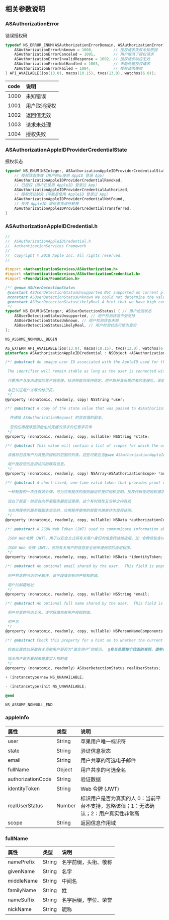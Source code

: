 ## 相关参数说明

### ASAuthorizationError

错误授权码

```objective-c
typedef NS_ERROR_ENUM(ASAuthorizationErrorDomain, ASAuthorizationError) {
    ASAuthorizationErrorUnknown = 1000,         // 授权请求失败未知原因
    ASAuthorizationErrorCanceled = 1001,        // 用户取消了授权请求
    ASAuthorizationErrorInvalidResponse = 1002, // 授权请求响应无效
    ASAuthorizationErrorNotHandled = 1003,      // 未能处理授权请求
    ASAuthorizationErrorFailed = 1004,          // 授权请求失败
} API_AVAILABLE(ios(13.0), macos(10.15), tvos(13.0), watchos(6.0));
```

| code | 说明         |
| :--- | :----------- |
| 1000 | 未知错误     |
| 1001 | 用户取消授权 |
| 1002 | 返回值无效   |
| 1003 | 请求未处理   |
| 1004 | 授权失败     |

### ASAuthorizationAppleIDProviderCredentialState

授权状态

```objective-c
typedef NS_ENUM(NSInteger, ASAuthorizationAppleIDProviderCredentialState) {
    // 授权状态失效（用户停止使用 AppID 登录 App）
    ASAuthorizationAppleIDProviderCredentialRevoked,
    // 已授权（用户已使用 AppleID 登录过 App）
    ASAuthorizationAppleIDProviderCredentialAuthorized, 
    // 授权凭证缺失（可能是使用 AppleID 登录过 App）
    ASAuthorizationAppleIDProviderCredentialNotFound,
    // 授权 AppleID 提供者凭证已转移
    ASAuthorizationAppleIDProviderCredentialTransferred,
}
```



### ASAuthorizationAppleIDCredential.h

```objective-c
//
//  ASAuthorizationAppleIDCredential.h
//  AuthenticationServices Framework
//
//  Copyright © 2018 Apple Inc. All rights reserved.
//

#import <AuthenticationServices/ASAuthorization.h>
#import <AuthenticationServices/ASAuthorizationCredential.h>
#import <Foundation/Foundation.h>

/*! @enum ASUserDetectionStatus
 @constant ASUserDetectionStatusUnsupported Not supported on current platform, ignore the value
 @constant ASUserDetectionStatusUnknown We could not determine the value.  New users in the ecosystem will get this value as well, so you should not blacklist but instead treat these users as any new user through standard email sign up flows
 @constant ASUserDetectionStatusLikelyReal A hint that we have high confidence that the user is real.
 */
typedef NS_ENUM(NSInteger, ASUserDetectionStatus) { // 用户检测状态
    ASUserDetectionStatusUnsupported, // 用户检测状态不受支持
    ASUserDetectionStatusUnknown, // 用户检测状态未知
    ASUserDetectionStatusLikelyReal, // 用户检测状态可能为真实
};

NS_ASSUME_NONNULL_BEGIN

AS_EXTERN API_AVAILABLE(ios(13.0), macos(10.15), tvos(13.0), watchos(6.0))
@interface ASAuthorizationAppleIDCredential : NSObject <ASAuthorizationCredential>

/*! @abstract An opaque user ID associated with the AppleID used for the sign in. This identifier will be stable across the 'developer team', it can later be used as an input to @see ASAuthorizationRequest to request user contact information.

 The identifier will remain stable as long as the user is connected with the requesting client.  The value may change upon user disconnecting from the identity provider.
 
 只要用户与发出请求的客户端连接，标识符就将保持稳定。用户断开身份提供者的连接后，该值可能会更改。
 
 与已认证用户关联的标识符。
 */
@property (nonatomic, readonly, copy) NSString *user;

/*! @abstract A copy of the state value that was passed to ASAuthorizationRequest.

  传递给 ASAuthorizationRequest 的状态值的副本。
 
  您的应用程序提供给生成凭据的请求的任意字符串
 */
@property (nonatomic, readonly, copy, nullable) NSString *state;

/*! @abstract This value will contain a list of scopes for which the user provided authorization.  These may contain a subset of the requested scopes on @see ASAuthorizationAppleIDRequest.  The application should query this value to identify which scopes were returned as it maybe different from ones requested.

 该值将包含用户为其提供授权的范围的列表。这些可能包含@see ASAuthorizationAppleIDRequest 上请求的范围的子集。应用程序应查询该值以标识返回的范围，因为它可能与请求的范围不同。
 
 用户授权您的应用访问的联系信息。
 */
@property (nonatomic, readonly, copy) NSArray<ASAuthorizationScope> *authorizedScopes;

/*! @abstract A short-lived, one-time valid token that provides proof of authorization to the server component of the app. The authorization code is bound to the specific transaction using the state attribute passed in the authorization request. The server component of the app can validate the code using Apple’s identity service endpoint provided for this purpose.

 一种短暂的一次性有效令牌，可为应用程序的服务器组件提供授权证明。授权代码使用授权请求中传递的 state 属性绑定到特定事务。该应用程序的服务器组件可以使用为此目的提供的 Apple 身份服务端点来验证代码。
 
 说白了就是：给后台向苹果服务器验证使用，这个有时效性五分钟之内有效
 
 与应用程序的服务器副本交互时，应用程序使用的短暂令牌来作为授权证明。
 */
@property (nonatomic, readonly, copy, nullable) NSData *authorizationCode;

/*! @abstract A JSON Web Token (JWT) used to communicate information about the identity of the user in a secure way to the app. The ID token will contain the following information: Issuer Identifier, Subject Identifier, Audience, Expiry Time and Issuance Time signed by Apple's identity service.

 JSON Web令牌（JWT），用于以安全方式将有关用户身份的信息传达给应用。ID 令牌将包含以下信息：由 Apple 身份服务签名的发行者标识符，主题标识符，受众，有效期和发行时间。
 
 JSON Web 令牌（JWT），可将有关用户的信息安全地传递到您的应用程序。
 */
@property (nonatomic, readonly, copy, nullable) NSData *identityToken;

/*! @abstract An optional email shared by the user.  This field is populated with a value that the user authorized.
 
 用户共享的可选电子邮件。该字段填充有用户授权的值。
 
 用户的邮箱地址
 */
@property (nonatomic, readonly, copy, nullable) NSString *email;

/*! @abstract An optional full name shared by the user.  This field is populated with a value that the user authorized.

 用户共享的可选全名。该字段填充有用户授权的值。

 用户名
 */
@property (nonatomic, readonly, copy, nullable) NSPersonNameComponents *fullName;

/*! @abstract Check this property for a hint as to whether the current user is a "real user".  @see ASUserDetectionStatus for guidelines on handling each status

 检查此属性以获取有关当前用户是否为“真实用户”的提示。 @有关处理每个状态的准则，请参见YHASUserDetectionStatus
 
 指示用户是否看起来是真实人物的值
 */
@property (nonatomic, readonly) ASUserDetectionStatus realUserStatus;

+ (instancetype)new NS_UNAVAILABLE;

- (instancetype)init NS_UNAVAILABLE;

@end

NS_ASSUME_NONNULL_END
```

### appleInfo

| 属性              | 类型   | 说明                                                         |
| :---------------- | :----- | :----------------------------------------------------------- |
| user              | String | 苹果用户唯一标识符                                           |
| state             | String | 验证信息状态                                                 |
| email             | String | 用户共享的可选电子邮件                                       |
| fullName          | Object | 用户共享的可选全名                                           |
| authorizationCode | String | 验证数据                                                     |
| identityToken     | String | Web 令牌 (JWT)                                               |
| realUserStatus    | Number | 标识用户是否为真实的人 0：当前平台不支持，忽略该值；1：无法确认；2：用户真实性非常高 |
| scope             | String | 返回信息作用域                                               |

### fullName

| 属性       | 类型   | 说明                 |
| :--------- | :----- | :------------------- |
| namePrefix | String | 名字前缀，头衔、敬称 |
| givenName  | String | 名字                 |
| middleName | String | 中间名               |
| familyName | String | 姓                   |
| nameSuffix | String | 名字后缀，学位、荣誉 |
| nickName   | String | 昵称                 |

